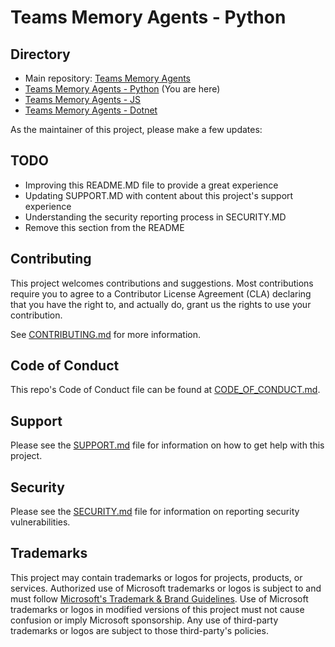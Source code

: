 # Teams Memory Agents - Python

## Directory

- Main repository: [Teams Memory Agents](https://github.com/microsoft/teams-memory-agents)
- [Teams Memory Agents - Python](https://github.com/microsoft/teams-memory-agents-py) (You are here)
- [Teams Memory Agents - JS](https://github.com/microsoft/teams-memory-agents-js)
- [Teams Memory Agents - Dotnet](https://github.com/microsoft/teams-memory-agents-dotnet)

As the maintainer of this project, please make a few updates:

## TODO

- Improving this README.MD file to provide a great experience
- Updating SUPPORT.MD with content about this project's support experience
- Understanding the security reporting process in SECURITY.MD
- Remove this section from the README

## Contributing

This project welcomes contributions and suggestions. Most contributions require you to agree to a Contributor License Agreement (CLA) declaring that you have the right to, and actually do, grant us the rights to use your contribution.

See [CONTRIBUTING.md](/.github/CONTRIBUTING.md) for more information.

## Code of Conduct

This repo's Code of Conduct file can be found at [CODE_OF_CONDUCT.md](/.github/CODE_OF_CONDUCT.md).

## Support

Please see the [SUPPORT.md](/.github/SUPPORT.md) file for information on how to get help with this project.

## Security

Please see the [SECURITY.md](/.github/SECURITY.md) file for information on reporting security vulnerabilities.

## Trademarks

This project may contain trademarks or logos for projects, products, or services. Authorized use of Microsoft
trademarks or logos is subject to and must follow
[Microsoft's Trademark & Brand Guidelines](https://www.microsoft.com/en-us/legal/intellectualproperty/trademarks/usage/general).
Use of Microsoft trademarks or logos in modified versions of this project must not cause confusion or imply Microsoft sponsorship.
Any use of third-party trademarks or logos are subject to those third-party's policies.
